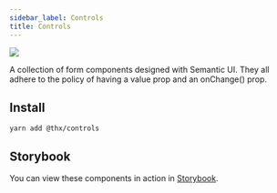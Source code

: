 ```yaml
---
sidebar_label: Controls
title: Controls
---
```


[![](assets/coverage/controls/coverage.svg)](assets/coverage/controls/index.html)

A collection of form components designed with Semantic UI. They all adhere to the policy of having a value prop and an onChange() prop.

## Install
```
yarn add @thx/controls
```

## Storybook

You can view these components in action in [Storybook](assets/storybook/controls/frame.html).
